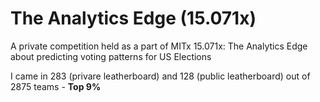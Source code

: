 # The Analytics Edge (15.071x)

A private competition held as a part of MITx 15.071x: The Analytics Edge about  predicting voting patterns for US Elections  

I came in 283 (privare leatherboard) and 128 (public leatherboard) out of 2875 teams - **Top 9%**

